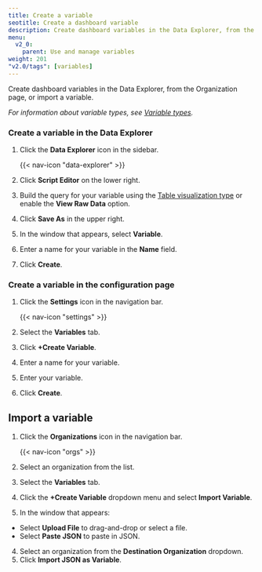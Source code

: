 ```yaml
---
title: Create a variable
seotitle: Create a dashboard variable
description: Create dashboard variables in the Data Explorer, from the Organization page, or import a variable.
menu:
  v2_0:
    parent: Use and manage variables
weight: 201
"v2.0/tags": [variables]
---
```


Create dashboard variables in the Data Explorer, from the Organization page, or import a variable.

_For information about variable types, see [Variable types](/v2.0/visualize-data/variables/variable-types/)._

### Create a variable in the Data Explorer

1. Click the **Data Explorer** icon in the sidebar.

    {{< nav-icon "data-explorer" >}}

2. Click **Script Editor** on the lower right.
3. Build the query for your variable using the [Table visualization type](/v2.0/visualize-data/visualization-types/#table) or enable the **View Raw Data** option.
4. Click **Save As** in the upper right.
5. In the window that appears, select **Variable**.
6. Enter a name for your variable in the **Name** field.
7. Click **Create**.

### Create a variable in the configuration page

1. Click the **Settings** icon in the navigation bar.

    {{< nav-icon "settings" >}}

2. Select the **Variables** tab.
3. Click **+Create Variable**.
4. Enter a name for your variable.
5. Enter your variable.
6. Click **Create**.

## Import a variable

1. Click the **Organizations** icon in the navigation bar.

    {{< nav-icon "orgs" >}}

2. Select an organization from the list.
3. Select the **Variables** tab.
4. Click the **+Create Variable** dropdown menu and select **Import Variable**.
3. In the window that appears:
  * Select **Upload File** to drag-and-drop or select a file.
  * Select **Paste JSON** to paste in JSON.
4. Select an organization from the **Destination Organization** dropdown.
5. Click **Import JSON as Variable**.

